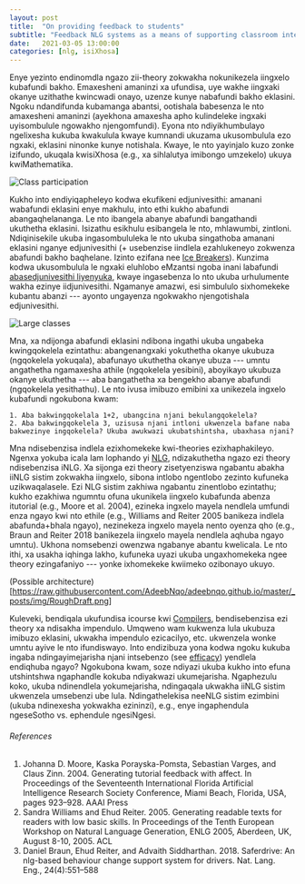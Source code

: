 ```yaml
---
layout: post
title:  "On providing feedback to students"
subtitle: "Feedback NLG systems as a means of supporting classroom interactions"
date:   2021-03-05 13:00:00
categories: [nlg, isiXhosa]
---
```


Enye yezinto endinomdla ngazo zii-theory zokwakha nokunikezela iingxelo kubafundi bakho. Emaxesheni amaninzi xa ufundisa, uye wakhe iingxaki okanye uzithathe kwincwadi onayo, uzenze kunye nabafundi bakho eklasini. Ngoku ndandifunda kubamanga abantsi, ootishala babesenza le nto amaxesheni amaninzi (ayekhona amaxesha apho kulindeleke ingxaki uyisombulule ngowakho njengomfundi). Eyona nto ndiyikhumbulayo ngelixesha kukuba kwakulula kwaye kumnandi ukuzama ukusombulula ezo ngxaki, eklasini ninonke kunye notishala. Kwaye, le nto yayinjalo kuzo zonke izifundo, ukuqala kwisiXhosa (e.g., xa sihlalutya imibongo umzekelo) ukuya kwiMathematika.

![Class participation](https://image.shutterstock.com/image-vector/questions-concept-flat-tiny-person-600w-1627675000.jpg)

Kukho into endiyiqapheleyo kodwa ekufikeni edjunivesithi: amanani wabafundi eklasini enye makhulu, into ethi kukho abafundi abangaqhelananga. Le nto ibangela abanye abafundi bangathandi ukuthetha eklasini. Isizathu esikhulu esibangela le nto, mhlawumbi, zintloni. Ndiqinisekile ukuba ingasombululeka le nto ukuba singathoba amanani eklasini nganye edjunivesithi (+ usebenzise iindlela ezahlukeneyo zokwenza abafundi bakho baqhelane. Izinto ezifana nee [Ice Breakers](https://en.wikipedia.org/wiki/Icebreaker_(facilitation))). Kunzima kodwa ukusombulula le ngxaki eluhlobo eMzantsi ngoba inani labafundi [abasedjunivesithi liyenyuka](https://www.sanews.gov.za/south-africa/more-south-africans-higher-education), kwaye ingasebenza lo nto ukuba urhulumente wakha ezinye iidjunivesithi. Ngamanye amazwi, esi simbululo sixhomekeke kubantu abanzi --- ayonto ungayenza ngokwakho njengotishala edjunivesithi.

![Large classes](https://image.shutterstock.com/image-vector/professor-writing-quantum-physics-formula-600w-1361866382.jpg)

Mna, xa ndijonga abafundi eklasini ndibona ingathi ukuba ungabeka kwingqokelela ezintathu: abangenangxaki yokuthetha okanye ukubuza (ngqokelela yokuqala), abafunayo ukuthetha okanye ubuza --- umntu angathetha ngamaxesha athile (ngqokelela yesibini), aboyikayo ukubuza okanye ukuthetha --- aba bangathetha xa bengekho abanye abafundi (ngqokelela yesithathu). Le nto ivusa imibuzo emibini xa unikezela ingxelo kubafundi ngokubona kwam:

	1. Aba bakwingqokelala 1+2, ubangcina njani bekulangqokelela?
	2. Aba bakwingqokelela 3, uzisusa njani intloni ukwenzela bafane naba bakwezinye ingqokelela? Ukuba awukwazi ukubatshintsha, ubaxhasa njani?

Mna ndisebenzisa indlela ezixhomekeke kwi-theories ezixhaphakileyo. Ngenxa yokuba icala lam lophando yi [NLG](https://en.wikipedia.org/wiki/Natural-language_generation), ndizakuthetha ngazo ezi theory ndisebenzisa iNLG. Xa sijonga ezi theory zisetyenziswa ngabantu abakha iiNLG sistim zokwakha iingxelo, sibona intlobo ngentlobo zezinto kufuneka uzikwaqalasele. Ezi NLG sistim zakhiwa ngabantu zinentlobo ezintathu; kukho ezakhiwa ngumntu ofuna ukunikela iingxelo kubafunda abenza itutorial (e.g., Moore et al. 2004), ezineka ingxelo mayela nendlela umfundi enza ngayo kwi nto ethile (e.g., Williams and Reiter 2005 banikeza indlela abafunda+bhala ngayo), nezinekeza ingxelo mayela nento oyenza qho (e.g., Braun and Reiter 2018 banikezela iingxelo mayela nendlela aqhuba ngayo umntu). Ukhona nomsebenzi owenzwa ngabanye abantu kwelicala. Le nto ithi, xa usakha iqhinga lakho, kufuneka uyazi ukuba ungaxhomekeka ngee theory ezingafaniyo --- yonke ixhomekeke kwiimeko ozibonayo ukuyo.

(Possible architecture)[https://raw.githubusercontent.com/AdeebNqo/adeebnqo.github.io/master/_posts/img/RoughDraft.png]

Kuleveki, bendiqala ukufundisa icourse kwi [Compilers](https://en.wikipedia.org/wiki/Compiler), bendisebenzisa ezi theory xa ndisakha impendulo. Umqweno wam kukwenza lula ukubuza imibuzo eklasini, ukwakha impendulo ezicacilyo, etc. ukwenzela wonke umntu ayive le nto ifundiswayo. Into endizibuza yona kodwa ngoku kukuba ingaba ndingayimejarisha njani intsebenzo (see [efficacy](https://en.wikipedia.org/wiki/Efficacy)) yendlela endiqhuba ngayo? Ngokubona kwam, soze ndiyazi ukuba kukho into efuna utshintshwa ngaphandle kokuba ndiyakwazi ukumejarisha. Ngaphezulu koko, ukuba ndinendlela yokumejarisha, ndingaqala ukwakha iiNLG sistim ukwenzela umsebenzi ube lula. Ndingathelekisa neeNLG sistim ezimbini (ukuba ndinexesha yokwakha ezininzi), e.g., enye ingaphendula ngeseSotho vs. ephendule ngesiNgesi.

###### References

1. Johanna D. Moore, Kaska Porayska-Pomsta, Sebastian Varges, and Claus Zinn. 2004. Generating tutorial feedback with affect. In Proceedings of the Seventeenth International Florida Artificial Intelligence Research Society Conference, Miami Beach, Florida, USA, pages 923–928. AAAI Press
2. Sandra Williams and Ehud Reiter. 2005. Generating readable texts for readers with low basic skills. In Proceedings of the Tenth European Workshop on Natural Language Generation, ENLG 2005, Aberdeen, UK, August 8-10, 2005. ACL
3. Daniel Braun, Ehud Reiter, and Advaith Siddharthan. 2018. Saferdrive: An nlg-based behaviour change support system for drivers. Nat. Lang. Eng., 24(4):551–588
